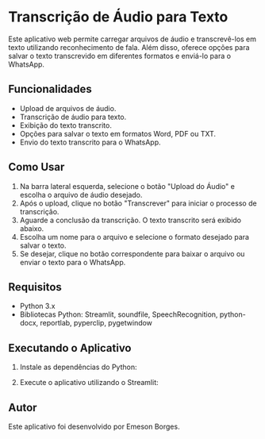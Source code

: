 # Transcrição de Áudio para Texto

Este aplicativo web permite carregar arquivos de áudio e transcrevê-los em texto utilizando reconhecimento de fala. Além disso, oferece opções para salvar o texto transcrevido em diferentes formatos e enviá-lo para o WhatsApp.

## Funcionalidades

- Upload de arquivos de áudio.
- Transcrição de áudio para texto.
- Exibição do texto transcrito.
- Opções para salvar o texto em formatos Word, PDF ou TXT.
- Envio do texto transcrito para o WhatsApp.

## Como Usar

1. Na barra lateral esquerda, selecione o botão "Upload do Áudio" e escolha o arquivo de áudio desejado.
2. Após o upload, clique no botão "Transcrever" para iniciar o processo de transcrição.
3. Aguarde a conclusão da transcrição. O texto transcrito será exibido abaixo.
4. Escolha um nome para o arquivo e selecione o formato desejado para salvar o texto.
5. Se desejar, clique no botão correspondente para baixar o arquivo ou enviar o texto para o WhatsApp.

## Requisitos

- Python 3.x
- Bibliotecas Python: Streamlit, soundfile, SpeechRecognition, python-docx, reportlab, pyperclip, pygetwindow

## Executando o Aplicativo

1. Instale as dependências do Python:


2. Execute o aplicativo utilizando o Streamlit:


## Autor

Este aplicativo foi desenvolvido por Emeson Borges.

